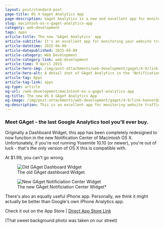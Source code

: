 ```yaml
---
layout: post/standard-post
page-title: OS X Gaget Analytics App
page-description: Gaget Analytics is a new and excellent app for monitoring website traffic from your Macintosh
slug: macintosh-os-x-gaget-analytics-app
category: web-development
tags: apps
article-title: The new 'GAget Analytics' app
article-subtitle: It's an excellent app for monitoring your website traffic
article-datetime: 2015-04-09
article-datepublished: 2015-04-09
article-category: Web Development
article-category-link: web-development
article-time: 9 April 2015
article-hero-img: /img/post-attachments/web-development/gaget/4-9/link-banner@2x.jpg
article-hero-alt: A detail shot of GAget Analytics in the 'Notification Panel'
article-tag: Apps
article-tag-link: apps 
og-type: article
og-url: /web-development/macintosh-os-x-gaget-analytics-app
og-title: The new OS X GAget Analytics App
og-image: /img/post-attachments/web-development/gaget/4-9/link-banner@2x.jpg
og-description: This is an excellent app for monitoring website traffic on your Macintosh
---
```

<div class="row margin-bottom">
	<h3 class="margin-bottom">Meet GAget - the last Google Analytics tool you'll ever buy.</h3>
	<p>Originally a Dashboard Widget, this app has been completely redesigned to now function in the new Notification Center of Macintosh OS X. Unfortunately, if you're not running Yosemite 10.10 (or newer), you're out of luck - that's the only version of OS X this is compatible with.</p>
	<p>At $1.99, you can't go wrong.</p>
</div>
<div class="row">
	<figure class="margin-bottom">
		<img class="black-border" src="{{ site.blog_cdn }}/img/post-attachments/web-development/gaget/4-9/dashboard.jpg" alt="Old GAget Dashboard Widget">
		<figcaption>The old GAget dashboard Widget</figcaption>
	</figure>
	<figure class="margin-bottom">
		<img class="black-border" src="{{ site.blog_cdn }}/img/post-attachments/web-development/gaget/4-9/notification-center.jpg" alt="New GAget Notificiation Center Widget">
		<figcaption>The new GAget Notificiation Center Widget*</figcaption>
	</figure>
</div>
<div class="row margin-bottom">
	<p class="margin-bottom">There's also an equally useful iPhone app. Personally, we think it might actually be better than Google's own iPhone Analytics app.</p>
	<p class="header">Check it out on the App Store | <a href="https://itunes.apple.com/us/app/gaget-simple-widget-for-google/id968487158?mt=12" class="simple" target="_blank">Direct App Store Link</a></p>
</div>
<div class="row">
	<p class="tiny">(That sweet background photo was taken on our street)</p>
</div>